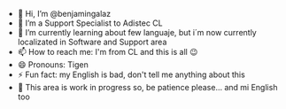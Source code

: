 - 👋 Hi, I’m @benjamingalaz
- 👀 I’m a Support Specialist to Adistec CL
- 🌱 I’m currently learning about few languaje, but i´m now currently localizated in Software and Support area
- 📫 How to reach me: I'm from CL and this is all 😉
- 😄 Pronouns: Tigen
- ⚡ Fun fact: my English is bad, don't tell me anything about this
- 🔨 This area is work in progress so, be patience please... and mi English too

<!---
benjamingalaz/benjamingalaz is a ✨ special ✨ repository because its `README.md` (this file) appears on your GitHub profile.
You can click the Preview link to take a look at your changes.
--->
